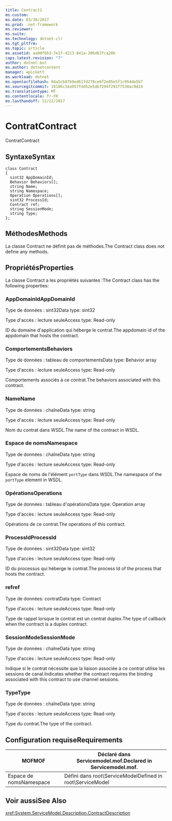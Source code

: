 ```yaml
---
title: Contract1
ms.custom: 
ms.date: 03/30/2017
ms.prod: .net-framework
ms.reviewer: 
ms.suite: 
ms.technology: dotnet-clr
ms.tgt_pltfrm: 
ms.topic: article
ms.assetid: aa00f6b3-7e1f-4213-841a-206463fca20b
caps.latest.revision: "7"
author: dotnet-bot
ms.author: dotnetcontent
manager: wpickett
ms.workload: dotnet
ms.openlocfilehash: 04a5cb87b9ed61fd278ce0f2e05e5f1c954de5b7
ms.sourcegitcommit: 16186c34a957fdd52e5db7294f291f7530ac9d24
ms.translationtype: MT
ms.contentlocale: fr-FR
ms.lasthandoff: 12/22/2017
---
```

# <a name="contract"></a><span data-ttu-id="5d178-102">Contrat</span><span class="sxs-lookup"><span data-stu-id="5d178-102">Contract</span></span>
<span data-ttu-id="5d178-103">Contrat</span><span class="sxs-lookup"><span data-stu-id="5d178-103">Contract</span></span>  
  
## <a name="syntax"></a><span data-ttu-id="5d178-104">Syntaxe</span><span class="sxs-lookup"><span data-stu-id="5d178-104">Syntax</span></span>  
  
```  
class Contract  
{  
  sint32 AppDomainId;  
  Behavior Behaviors[];  
  string Name;  
  string Namespace;  
  Operation Operations[];  
  sint32 ProcessId;  
  Contract ref;  
  string SessionMode;  
  string Type;  
};  
```  
  
## <a name="methods"></a><span data-ttu-id="5d178-105">Méthodes</span><span class="sxs-lookup"><span data-stu-id="5d178-105">Methods</span></span>  
 <span data-ttu-id="5d178-106">La classe Contract ne définit pas de méthodes.</span><span class="sxs-lookup"><span data-stu-id="5d178-106">The Contract class does not define any methods.</span></span>  
  
## <a name="properties"></a><span data-ttu-id="5d178-107">Propriétés</span><span class="sxs-lookup"><span data-stu-id="5d178-107">Properties</span></span>  
 <span data-ttu-id="5d178-108">La classe Contract a les propriétés suivantes :</span><span class="sxs-lookup"><span data-stu-id="5d178-108">The Contract class has the following properties:</span></span>  
  
### <a name="appdomainid"></a><span data-ttu-id="5d178-109">AppDomainId</span><span class="sxs-lookup"><span data-stu-id="5d178-109">AppDomainId</span></span>  
 <span data-ttu-id="5d178-110">Type de données : sint32</span><span class="sxs-lookup"><span data-stu-id="5d178-110">Data type: sint32</span></span>  
  
 <span data-ttu-id="5d178-111">Type d'accès : lecture seule</span><span class="sxs-lookup"><span data-stu-id="5d178-111">Access type: Read-only</span></span>  
  
 <span data-ttu-id="5d178-112">ID du domaine d'application qui héberge le contrat.</span><span class="sxs-lookup"><span data-stu-id="5d178-112">The appdomain id of the appdomain that hosts the contract.</span></span>  
  
### <a name="behaviors"></a><span data-ttu-id="5d178-113">Comportements</span><span class="sxs-lookup"><span data-stu-id="5d178-113">Behaviors</span></span>  
 <span data-ttu-id="5d178-114">Type de données : tableau de comportements</span><span class="sxs-lookup"><span data-stu-id="5d178-114">Data type: Behavior array</span></span>  
  
 <span data-ttu-id="5d178-115">Type d'accès : lecture seule</span><span class="sxs-lookup"><span data-stu-id="5d178-115">Access type: Read-only</span></span>  
  
 <span data-ttu-id="5d178-116">Comportements associés à ce contrat.</span><span class="sxs-lookup"><span data-stu-id="5d178-116">The behaviors associated with this contract.</span></span>  
  
### <a name="name"></a><span data-ttu-id="5d178-117">Name</span><span class="sxs-lookup"><span data-stu-id="5d178-117">Name</span></span>  
 <span data-ttu-id="5d178-118">Type de données : chaîne</span><span class="sxs-lookup"><span data-stu-id="5d178-118">Data type: string</span></span>  
  
 <span data-ttu-id="5d178-119">Type d'accès : lecture seule</span><span class="sxs-lookup"><span data-stu-id="5d178-119">Access type: Read-only</span></span>  
  
 <span data-ttu-id="5d178-120">Nom du contrat dans WSDL.</span><span class="sxs-lookup"><span data-stu-id="5d178-120">The name of the contract in WSDL.</span></span>  
  
### <a name="namespace"></a><span data-ttu-id="5d178-121">Espace de noms</span><span class="sxs-lookup"><span data-stu-id="5d178-121">Namespace</span></span>  
 <span data-ttu-id="5d178-122">Type de données : chaîne</span><span class="sxs-lookup"><span data-stu-id="5d178-122">Data type: string</span></span>  
  
 <span data-ttu-id="5d178-123">Type d'accès : lecture seule</span><span class="sxs-lookup"><span data-stu-id="5d178-123">Access type: Read-only</span></span>  
  
 <span data-ttu-id="5d178-124">Espace de noms de l'élément `portType` dans WSDL.</span><span class="sxs-lookup"><span data-stu-id="5d178-124">The namespace of the `portType` element in WSDL.</span></span>  
  
### <a name="operations"></a><span data-ttu-id="5d178-125">Opérations</span><span class="sxs-lookup"><span data-stu-id="5d178-125">Operations</span></span>  
 <span data-ttu-id="5d178-126">Type de données : tableau d'opérations</span><span class="sxs-lookup"><span data-stu-id="5d178-126">Data type: Operation array</span></span>  
  
 <span data-ttu-id="5d178-127">Type d'accès : lecture seule</span><span class="sxs-lookup"><span data-stu-id="5d178-127">Access type: Read-only</span></span>  
  
 <span data-ttu-id="5d178-128">Opérations de ce contrat.</span><span class="sxs-lookup"><span data-stu-id="5d178-128">The operations of this contract.</span></span>  
  
### <a name="processid"></a><span data-ttu-id="5d178-129">ProcessId</span><span class="sxs-lookup"><span data-stu-id="5d178-129">ProcessId</span></span>  
 <span data-ttu-id="5d178-130">Type de données : sint32</span><span class="sxs-lookup"><span data-stu-id="5d178-130">Data type: sint32</span></span>  
  
 <span data-ttu-id="5d178-131">Type d'accès : lecture seule</span><span class="sxs-lookup"><span data-stu-id="5d178-131">Access type: Read-only</span></span>  
  
 <span data-ttu-id="5d178-132">ID du processus qui héberge le contrat.</span><span class="sxs-lookup"><span data-stu-id="5d178-132">The process Id of the process that hosts the contract.</span></span>  
  
### <a name="ref"></a><span data-ttu-id="5d178-133">ref</span><span class="sxs-lookup"><span data-stu-id="5d178-133">ref</span></span>  
 <span data-ttu-id="5d178-134">Type de données: contrat</span><span class="sxs-lookup"><span data-stu-id="5d178-134">Data type: Contract</span></span>  
  
 <span data-ttu-id="5d178-135">Type d'accès : lecture seule</span><span class="sxs-lookup"><span data-stu-id="5d178-135">Access type: Read-only</span></span>  
  
 <span data-ttu-id="5d178-136">Type de rappel lorsque le contrat est un contrat duplex.</span><span class="sxs-lookup"><span data-stu-id="5d178-136">The type of callback when the contract is a duplex contract.</span></span>  
  
### <a name="sessionmode"></a><span data-ttu-id="5d178-137">SessionMode</span><span class="sxs-lookup"><span data-stu-id="5d178-137">SessionMode</span></span>  
 <span data-ttu-id="5d178-138">Type de données : chaîne</span><span class="sxs-lookup"><span data-stu-id="5d178-138">Data type: string</span></span>  
  
 <span data-ttu-id="5d178-139">Type d'accès : lecture seule</span><span class="sxs-lookup"><span data-stu-id="5d178-139">Access type: Read-only</span></span>  
  
 <span data-ttu-id="5d178-140">Indique si le contrat nécessite que la liaison associée à ce contrat utilise les sessions de canal.</span><span class="sxs-lookup"><span data-stu-id="5d178-140">Indicates whether the contract requires the binding associated with this contract to use channel sessions.</span></span>  
  
### <a name="type"></a><span data-ttu-id="5d178-141">Type</span><span class="sxs-lookup"><span data-stu-id="5d178-141">Type</span></span>  
 <span data-ttu-id="5d178-142">Type de données : chaîne</span><span class="sxs-lookup"><span data-stu-id="5d178-142">Data type: string</span></span>  
  
 <span data-ttu-id="5d178-143">Type d'accès : lecture seule</span><span class="sxs-lookup"><span data-stu-id="5d178-143">Access type: Read-only</span></span>  
  
 <span data-ttu-id="5d178-144">Type du contrat.</span><span class="sxs-lookup"><span data-stu-id="5d178-144">The type of the contract.</span></span>  
  
## <a name="requirements"></a><span data-ttu-id="5d178-145">Configuration requise</span><span class="sxs-lookup"><span data-stu-id="5d178-145">Requirements</span></span>  
  
|<span data-ttu-id="5d178-146">MOF</span><span class="sxs-lookup"><span data-stu-id="5d178-146">MOF</span></span>|<span data-ttu-id="5d178-147">Déclaré dans Servicemodel.mof.</span><span class="sxs-lookup"><span data-stu-id="5d178-147">Declared in Servicemodel.mof.</span></span>|  
|---------|-----------------------------------|  
|<span data-ttu-id="5d178-148">Espace de noms</span><span class="sxs-lookup"><span data-stu-id="5d178-148">Namespace</span></span>|<span data-ttu-id="5d178-149">Défini dans root\ServiceModel</span><span class="sxs-lookup"><span data-stu-id="5d178-149">Defined in root\ServiceModel</span></span>|  
  
## <a name="see-also"></a><span data-ttu-id="5d178-150">Voir aussi</span><span class="sxs-lookup"><span data-stu-id="5d178-150">See Also</span></span>  
 <xref:System.ServiceModel.Description.ContractDescription>
